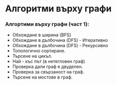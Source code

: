 # Алгоритми върху графи

<h3>Алгортими върху графи (част 1): </h3>

 - Обхождане в ширина (BFS) 
 - Обхождане в дълбочина (DFS) - Итеративно
 - Обхождане в дълбочина (DFS) - Рекурсивно
 - Топологично сортиране.
 - Търсене на цикъл.
 - Най - къс път (в нетегловен граф)
 - Проверка дали граф е двуделен.
 - Проверка за свързаност на граф.
 - Търсене на мостове в граф.


